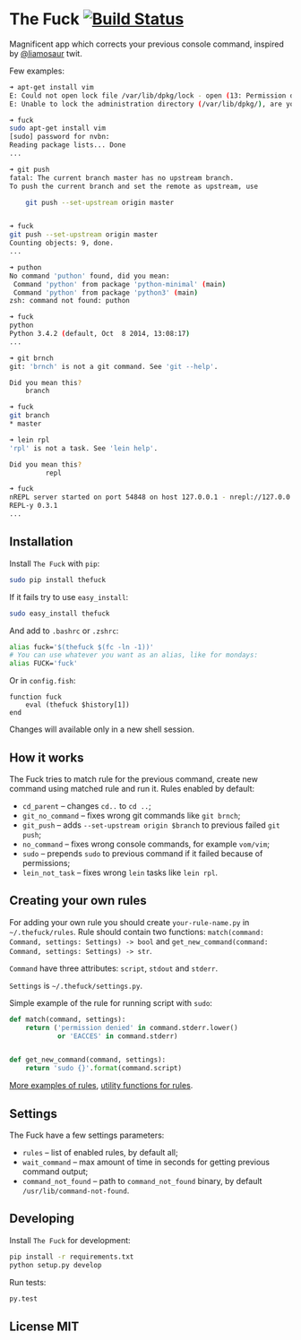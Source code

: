 # The Fuck [![Build Status](https://travis-ci.org/nvbn/thefuck.svg)](https://travis-ci.org/nvbn/thefuck)

Magnificent app which corrects your previous console command,
inspired by [@liamosaur](https://twitter.com/liamosaur/status/506975850596536320)
twit.

Few examples:

```bash
➜ apt-get install vim
E: Could not open lock file /var/lib/dpkg/lock - open (13: Permission denied)
E: Unable to lock the administration directory (/var/lib/dpkg/), are you root?

➜ fuck
sudo apt-get install vim
[sudo] password for nvbn:
Reading package lists... Done
...
```

```bash
➜ git push
fatal: The current branch master has no upstream branch.
To push the current branch and set the remote as upstream, use

    git push --set-upstream origin master


➜ fuck
git push --set-upstream origin master
Counting objects: 9, done.
...
```

```bash
➜ puthon
No command 'puthon' found, did you mean:
 Command 'python' from package 'python-minimal' (main)
 Command 'python' from package 'python3' (main)
zsh: command not found: puthon

➜ fuck
python
Python 3.4.2 (default, Oct  8 2014, 13:08:17)
...
```

```bash
➜ git brnch
git: 'brnch' is not a git command. See 'git --help'.

Did you mean this?
	branch

➜ fuck
git branch
* master
```

```bash
➜ lein rpl
'rpl' is not a task. See 'lein help'.

Did you mean this?
         repl

➜ fuck
nREPL server started on port 54848 on host 127.0.0.1 - nrepl://127.0.0.1:54848
REPL-y 0.3.1
...
```

## Installation

Install `The Fuck` with `pip`:

```bash
sudo pip install thefuck
```

If it fails try to use `easy_install`:

```bash
sudo easy_install thefuck
```

And add to `.bashrc` or `.zshrc`:

```bash
alias fuck='$(thefuck $(fc -ln -1))'
# You can use whatever you want as an alias, like for mondays:
alias FUCK='fuck'
```

Or in `config.fish`:

```fish
function fuck
    eval (thefuck $history[1])
end
```

Changes will available only in a new shell session.

## How it works

The Fuck tries to match rule for the previous command, create new command
using matched rule and run it. Rules enabled by default:

* `cd_parent` &ndash; changes `cd..` to `cd ..`;
* `git_no_command` &ndash; fixes wrong git commands like `git brnch`;
* `git_push` &ndash; adds `--set-upstream origin $branch` to previous failed `git push`;
* `no_command` &ndash; fixes wrong console commands, for example `vom/vim`;
* `sudo` &ndash; prepends `sudo` to previous command if it failed because of permissions;
* `lein_not_task` &ndash; fixes wrong `lein` tasks like `lein rpl`.

## Creating your own rules

For adding your own rule you should create `your-rule-name.py`
in `~/.thefuck/rules`. Rule should contain two functions:
`match(command: Command, settings: Settings) -> bool`
and `get_new_command(command: Command, settings: Settings) -> str`.

`Command` have three attributes: `script`, `stdout` and `stderr`.

`Settings` is `~/.thefuck/settings.py`.

Simple example of the rule for running script with `sudo`:

```python
def match(command, settings):
    return ('permission denied' in command.stderr.lower()
            or 'EACCES' in command.stderr)


def get_new_command(command, settings):
    return 'sudo {}'.format(command.script)
```

[More examples of rules](https://github.com/nvbn/thefuck/tree/master/thefuck/rules),
[utility functions for rules](https://github.com/nvbn/thefuck/tree/master/thefuck/utils.py).

## Settings

The Fuck have a few settings parameters:

* `rules` &ndash; list of enabled rules, by default all;
* `wait_command` &ndash; max amount of time in seconds for getting previous command output;
* `command_not_found` &ndash; path to `command_not_found` binary,
by default `/usr/lib/command-not-found`.

## Developing

Install `The Fuck` for development:

```bash
pip install -r requirements.txt
python setup.py develop
```

Run tests:

```bash
py.test
```

## License MIT

